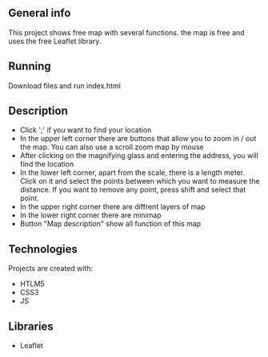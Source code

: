 ## General info

This project shows free map with several functions.
the map is free and uses the free Leaflet library.


## Running

Download files and run index.html

## Description

* Click ';' if you want to find your location
* In the upper left corner there are buttons that allow you to zoom in / out the map.
You can also use a scroll zoom map by mouse
* After clicking on the magnifying glass and entering the address, you will find the location
* In the lower left corner, apart from the scale, there is a length meter.
Click on it and select the points between which you want to measure the distance.
If you want to remove any point, press shift and select that point.
* In the upper right corner there are diffrent layers of map
* In the lower right corner there are minimap
* Button "Map description" show all function of this map

## Technologies
Projects are created with:
* HTLM5
* CSS3
* JS

## Libraries
* Leaflet